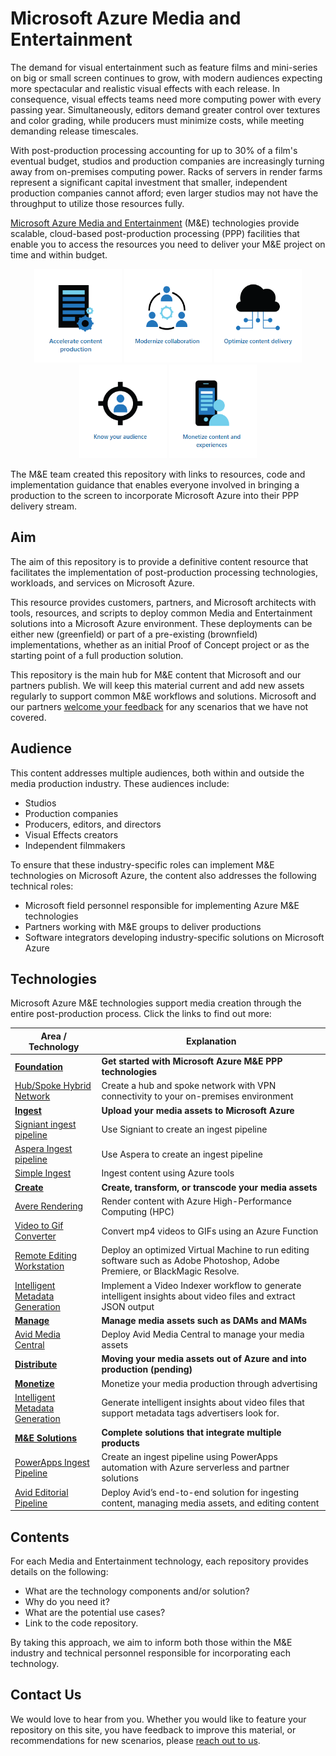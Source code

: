 # Microsoft Azure Media and Entertainment

The demand for visual entertainment such as feature films and mini-series on big or small screen continues to grow, with modern audiences expecting more spectacular and realistic visual effects with each release. In consequence, visual effects teams need more computing power with every passing year. Simultaneously, editors demand greater control over textures and color grading, while producers must minimize costs, while meeting demanding release timescales.

With post-production processing accounting for up to 30% of a film's eventual budget, studios and production companies are increasingly turning away from on-premises computing power. Racks of servers in render farms represent a significant capital investment that smaller, independent production companies cannot afford;  even larger studios may not have the throughput to utilize those resources fully.

[Microsoft Azure Media and Entertainment](https://www.microsoft.com/industry/media-entertainment) (M&E) technologies provide scalable, cloud-based post-production processing (PPP) facilities that enable you to access the resources you need to deliver your M&E project on time and within budget.

<p align="center">
  <a href="https://www.microsoft.com/en-us/industry/media-entertainment/accelerate-content-production"><img src="images/Accelerate.png" width="140" height="150"></a>
  <a href="https://www.microsoft.com/en-us/industry/media-entertainment/modernize-collaboration"><img src="images/Modernize.png" width="140" height="150"></a>
  <a href="https://www.microsoft.com/en-us/industry/media-entertainment/optimize-content-delivery"><img src="images/Optimize.png" width="140" height="150"></a>
  <a href="https://www.microsoft.com/en-us/industry/media-entertainment/know-your-audience"><img src="images/Audience.png" width="140" height="150"></a>
  <a href="https://www.microsoft.com/en-us/industry/media-entertainment/monetize-content-and-experiences"><img src="images/Monetize.png" width="140" height="150"></a>
</p>

The M&E team created this repository with links to resources, code and implementation guidance that enables everyone involved in bringing a production to the screen to incorporate Microsoft Azure into their PPP delivery stream.

## Aim

The aim of this repository is to provide a definitive content resource that facilitates the implementation of post-production processing technologies, workloads, and services on Microsoft Azure.

This resource provides customers, partners, and Microsoft architects with tools, resources, and scripts to deploy common Media and Entertainment solutions into a Microsoft Azure environment. These deployments can be either new (greenfield) or part of a pre-existing (brownfield) implementations, whether as an initial Proof of Concept project or as the starting point of a full production solution.

This repository is the main hub for M&E content that Microsoft and our partners publish. We will keep this material current and add new assets regularly to support common M&E workflows and solutions. Microsoft and our partners [welcome your feedback](mailto:gitme@microsoft.com) for any scenarios that we have not covered.

## Audience

This content addresses multiple audiences, both within and outside the media production industry. These audiences include:

- Studios
- Production companies
- Producers, editors, and directors
- Visual Effects creators
- Independent filmmakers

To ensure that these industry-specific roles can implement M&E technologies on Microsoft Azure, the content also addresses the following technical roles:

- Microsoft field personnel responsible for implementing Azure M&E technologies
- Partners working with M&E groups to deliver productions
- Software integrators developing industry-specific solutions on Microsoft Azure

## Technologies

Microsoft Azure M&E technologies support media creation through the entire post-production process. Click the links to find out more:

|     **Area / Technology**                                                           |     **Explanation**                                                                                                                  |
|-------------------------------------------------------------------------------------|--------------------------------------------------------------------------------------------------------------------------------------|
|     **[Foundation](/Foundation)**                                                   |     **Get started with Microsoft Azure M&E PPP technologies**                                                                    |
|     [Hub/Spoke Hybrid Network](/Foundation/hubspoke-architecture)                   |     Create a hub and spoke network with VPN connectivity to your on-premises   environment                                           |
|     **[Ingest](/Ingest)**                                                           |     **Upload your media assets to Microsoft Azure**                                                                                             |
|     [Signiant ingest pipeline](/Ingest/signiant)                                    |     Use Signiant to create an ingest pipeline                                                                                        |
|     [Aspera Ingest pipeline](/Ingest/aspera)                                        |     Use Aspera to create an ingest pipeline                                                                                          |
|     [Simple Ingest](/Ingest/simple-ingest)                                          |     Ingest content using Azure tools                                                                                                 |
|     **[Create](/Create)**                                                           |     **Create, transform, or transcode your media assets**                                                                            |
|     [Avere Rendering](/Create/avere-rendering)                                      |     Render content with Azure High-Performance Computing (HPC)                                                                       |
|     [Video to Gif Converter](/Create/video-gif-converter)                           |     Convert mp4 videos to GIFs using an Azure Function                                                                               |
|     [Remote Editing Workstation](/Create/remote-edit-workstation)                   |     Deploy an optimized Virtual Machine to run editing software such as   Adobe Photoshop, Adobe Premiere, or BlackMagic Resolve.    |
|     [Intelligent Metadata   Generation](/Create/intelligent-metadata-generator)     |     Implement a Video Indexer workflow to generate intelligent insights   about video files and extract JSON output                  |
|     **[Manage](/Manage)**                                                           |     **Manage media assets such as DAMs and MAMs**                                                                                    |
|     [Avid Media Central](/Manage/avid-media-central)                                |     Deploy Avid Media Central to manage your media assets                                                                            |
|     **[Distribute](/Distribute)**                                                   |     **Moving your media assets out of Azure and into production (pending)**                                                          |
|     **[Monetize](/Monetize)**                                                       |     Monetize your media production through advertising                                                                               |
|     [Intelligent Metadata   Generation](/Monetize/intelligent-metadata-generate)    |     Generate intelligent insights about video files that support metadata   tags advertisers look for.                               |
|     **[M&E Solutions](/Solutions)**                                                 |     **Complete solutions that integrate multiple products**                                                                          |
|     [PowerApps Ingest Pipeline](/Solutions/powerapp)                                |     Create an ingest pipeline using PowerApps automation with Azure   serverless and partner solutions                               |
|     [Avid Editorial Pipeline](/Solutions/avid-editorial-pipeline)                   |     Deploy Avid’s end-to-end solution for ingesting content, managing   media assets, and editing content                            |

## Contents

For each Media and Entertainment technology, each repository provides details on the following:

- What are the technology components and/or solution?
- Why do you need it?
- What are the potential use cases?
- Link to the code repository.

By taking this approach, we aim to inform both those within the M&E industry and technical personnel responsible for incorporating each technology.

## Contact Us

We would love to hear from you. Whether you would like to feature your repository on this site, you have feedback to improve this material, or recommendations for new scenarios, please [reach out to us](mailto:gitme@microsoft.com).
